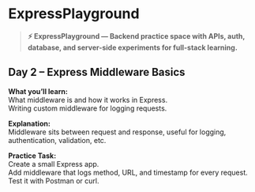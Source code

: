 # ExpressPlayground

> **⚡ ExpressPlayground — Backend practice space with APIs, auth, database, and server-side experiments for full-stack learning.**

## Day 2 – Express Middleware Basics

**What you’ll learn:**<br>
What middleware is and how it works in Express.<br>
Writing custom middleware for logging requests.

**Explanation:**<br>
Middleware sits between request and response, useful for logging, authentication, validation, etc.

**Practice Task:**<br>
Create a small Express app.<br>
Add middleware that logs method, URL, and timestamp for every request.<br>
Test it with Postman or curl.
